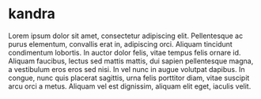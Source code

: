 kandra
======

Lorem ipsum dolor sit amet, consectetur adipiscing elit. Pellentesque ac purus elementum, convallis erat in, adipiscing orci. Aliquam tincidunt condimentum lobortis. In auctor dolor felis, vitae tempus felis ornare id. Aliquam faucibus, lectus sed mattis mattis, dui sapien pellentesque magna, a vestibulum eros eros sed nisi. In vel nunc in augue volutpat dapibus. In congue, nunc quis placerat sagittis, urna felis porttitor diam, vitae suscipit arcu orci a metus. Aliquam vel est dignissim, aliquam elit eget, iaculis velit.


